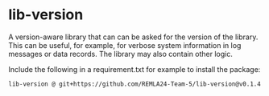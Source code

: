 # lib-version
A version-aware library that can can be asked for the version of the library. This can be useful, for example, for verbose system information in log messages or data records. The library may also contain other logic.

Include the following in a requirement.txt for example to install the package:
```
lib-version @ git+https://github.com/REMLA24-Team-5/lib-version@v0.1.4
```
